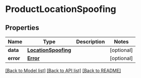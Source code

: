 # ProductLocationSpoofing

## Properties
Name | Type | Description | Notes
------------ | ------------- | ------------- | -------------
**data** | [**LocationSpoofing**](LocationSpoofing.md) |  | [optional] 
**error** | [**Error**](Error.md) |  | [optional] 

[[Back to Model list]](../README.md#documentation-for-models) [[Back to API list]](../README.md#documentation-for-api-endpoints) [[Back to README]](../README.md)

